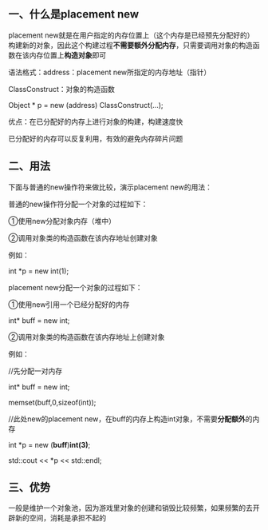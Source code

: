 ## 一、什么是placement new

placement new就是在用户指定的内存位置上（这个内存是已经预先分配好的）构建新的对象，因此这个构建过程**不需要额外分配内存**，只需要调用对象的构造函数在该内存位置上**构造对象**即可

语法格式：address：placement new所指定的内存地址（指针）

ClassConstruct：对象的构造函数

Object * p = new (address) ClassConstruct(...);

优点：在已分配好的内存上进行对象的构建，构建速度快

已分配好的内存可以反复利用，有效的避免内存碎片问题

## 二、用法

下面与普通的new操作符来做比较，演示placement new的用法：

普通的new操作符分配一个对象的过程如下：

①使用new分配对象内存（堆中）

②调用对象类的构造函数在该内存地址创建对象

例如：

int *p = new int(1);

placement new分配一个对象的过程如下：

①使用new引用一个已经分配好的内存

int* buff = new int;



②调用对象类的构造函数在该内存地址上创建对象

例如：

//先分配一对内存

int* buff = new int;

memset(buff,0,sizeof(int));

//此处new的placement new，在buff的内存上构造int对象，不需要**分配额外**的内存

int *p = new (**buff**)**int(3)**;

std::cout << *p << std::endl; 



## 三、优势

一般是维护一个对象池，因为游戏里对象的创建和销毁比较频繁，如果频繁的去开辟新的空间，消耗是承担不起的